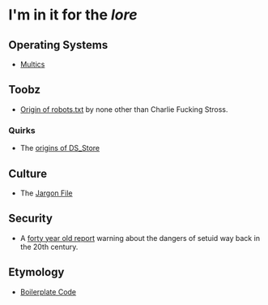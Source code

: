 # I'm in it for the _lore_

## Operating Systems

 * [Multics](https://www.multicians.org/)

## Toobz

 * [Origin of robots.txt](https://www.antipope.org/charlie/blog-static/fiction/accelerando/accelerando-intro.html) by none other than Charlie Fucking Stross.

### Quirks

 * The [origins of DS_Store](https://www.arno.org/on-the-origins-of-ds-store)

## Culture

 * The [Jargon File](http://catb.org/jargon/html/)

## Security

 * A [forty year old report](https://www.tuhs.org/Archive/Documentation/TechReports/Bell_Labs/ReedsShellHoles.pdf) warning about the dangers of setuid way back in the 20th century.

## Etymology

 * [Boilerplate Code](https://buttondown.com/hillelwayne/archive/why-do-we-call-it-boilerplate-code)
